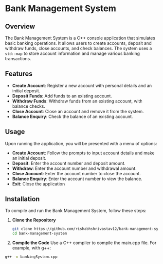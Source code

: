 # Bank Management System

## Overview

The Bank Management System is a C++ console application that simulates basic banking operations. It allows users to create accounts, deposit and withdraw funds, close accounts, and check balances. The system uses a `std::map` to store account information and manage various banking transactions.

## Features

- **Create Account**: Register a new account with personal details and an initial deposit.
- **Deposit Funds**: Add funds to an existing account.
- **Withdraw Funds**: Withdraw funds from an existing account, with balance checks.
- **Close Account**: Close an account and remove it from the system.
- **Balance Enquiry**: Check the balance of an existing account.


## Usage
Upon running the application, you will be presented with a menu of options:
- **Create Account**: Follow the prompts to input account details and make an initial deposit.
- **Deposit**: Enter the account number and deposit amount.
- **Withdraw**: Enter the account number and withdrawal amount.
- **Close Account**: Enter the account number to close the account.
- **Balance Enquiry**: Enter the account number to view the balance.
- **Exit**: Close the application

  
## Installation
To compile and run the Bank Management System, follow these steps:

1. **Clone the Repository**

   ```sh
   git clone https://github.com/rishabhshrivastav12/bank-management-system.git
   cd bank-management-system

2. **Compile the Code**
Use a C++ compiler to compile the main.cpp file. For example, with g++:

```sh
g++ -o bankingSystem.cpp



